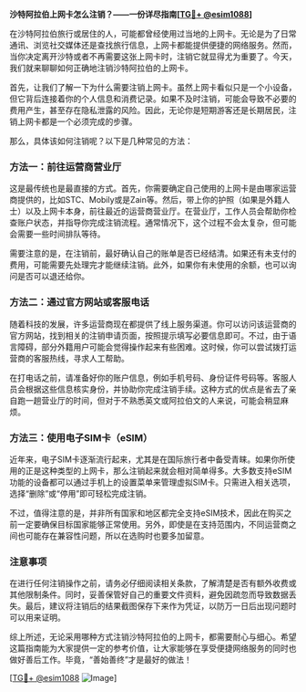 **沙特阿拉伯上网卡怎么注销？——一份详尽指南[[TG💪+ @esim1088](https://t.me/s/esim1088)]**

在沙特阿拉伯旅行或居住的人，可能都曾经使用过当地的上网卡。无论是为了日常通讯、浏览社交媒体还是查找旅行信息，上网卡都能提供便捷的网络服务。然而，当你决定离开沙特或者不再需要这张上网卡时，注销它就显得尤为重要了。今天，我们就来聊聊如何正确地注销沙特阿拉伯的上网卡。

首先，让我们了解一下为什么需要注销上网卡。虽然上网卡看似只是一个小设备，但它背后连接着你的个人信息和消费记录。如果不及时注销，可能会导致不必要的费用产生，甚至存在隐私泄露的风险。因此，无论你是短期游客还是长期居民，注销上网卡都是一个必须完成的步骤。

那么，具体该如何注销呢？以下是几种常见的方法：

### 方法一：前往运营商营业厅

这是最传统也是最直接的方式。首先，你需要确定自己使用的上网卡是由哪家运营商提供的，比如STC、Mobily或是Zain等。然后，带上你的护照（如果是外籍人士）以及上网卡本身，前往最近的运营商营业厅。在营业厅，工作人员会帮助你检查账户状态，并指导你完成注销流程。通常情况下，这个过程不会太复杂，但可能会需要一些时间排队等待。

需要注意的是，在注销前，最好确认自己的账单是否已经结清。如果还有未支付的费用，可能需要先处理完才能继续注销。此外，如果你有未使用的余额，也可以询问是否可以退还给你。

### 方法二：通过官方网站或客服电话

随着科技的发展，许多运营商现在都提供了线上服务渠道。你可以访问该运营商的官方网站，找到相关的注销申请页面，按照提示填写必要信息即可。不过，由于语言障碍，部分外籍用户可能会觉得操作起来有些困难。这时候，你可以尝试拨打运营商的客服热线，寻求人工帮助。

在打电话之前，请准备好你的账户信息，例如手机号码、身份证件号码等。客服人员会根据这些信息核实身份，并协助你完成注销手续。这种方式的优点是省去了亲自跑一趟营业厅的时间，但对于不熟悉英文或阿拉伯文的人来说，可能会稍显麻烦。

### 方法三：使用电子SIM卡（eSIM）

近年来，电子SIM卡逐渐流行起来，尤其是在国际旅行者中备受青睐。如果你所使用的正是这种类型的上网卡，那么注销起来就会相对简单得多。大多数支持eSIM功能的设备都可以通过手机上的设置菜单来管理虚拟SIM卡。只需进入相关选项，选择“删除”或“停用”即可轻松完成注销。

不过，值得注意的是，并非所有国家和地区都完全支持eSIM技术，因此在购买之前一定要确保目标国家能够正常使用。另外，即使是在支持范围内，不同运营商之间也可能存在兼容性问题，所以在选购时也要多加留意。

### 注意事项

在进行任何注销操作之前，请务必仔细阅读相关条款，了解清楚是否有额外收费或其他限制条件。同时，妥善保管好自己的重要文件资料，避免因疏忽而导致数据丢失。最后，建议将注销后的结果截图保存下来作为凭证，以防万一日后出现问题时可以用来证明。

综上所述，无论采用哪种方式注销沙特阿拉伯的上网卡，都需要耐心与细心。希望这篇指南能为大家提供一定的参考价值，让大家能够在享受便捷网络服务的同时也做好善后工作。毕竟，“善始善终”才是最好的做法！

[[TG💪+ @esim1088](https://t.me/s/esim1088) ![Image](https://i.postimg.cc/4NQfJmqS/Snipaste-2025-05-13-00-14-12.png)]